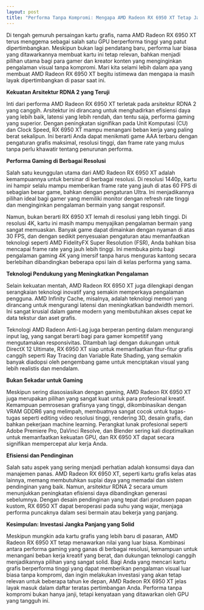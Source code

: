 ```yaml
---
layout: post
title: "Performa Tanpa Kompromi: Mengapa AMD Radeon RX 6950 XT Tetap Jadi Pilihan Menarik"
---
```


Di tengah gemuruh persaingan kartu grafis, nama AMD Radeon RX 6950 XT terus menggema sebagai salah satu GPU berperforma tinggi yang patut dipertimbangkan. Meskipun bukan lagi pendatang baru, performa luar biasa yang ditawarkannya membuat kartu ini tetap relevan, bahkan menjadi pilihan utama bagi para gamer dan kreator konten yang menginginkan pengalaman visual tanpa kompromi. Mari kita selami lebih dalam apa yang membuat AMD Radeon RX 6950 XT begitu istimewa dan mengapa ia masih layak dipertimbangkan di pasar saat ini.

**Kekuatan Arsitektur RDNA 2 yang Teruji**

Inti dari performa AMD Radeon RX 6950 XT terletak pada arsitektur RDNA 2 yang canggih. Arsitektur ini dirancang untuk menghadirkan efisiensi daya yang lebih baik, latensi yang lebih rendah, dan tentu saja, performa gaming yang superior. Dengan peningkatan signifikan pada Unit Komputasi (CU) dan Clock Speed, RX 6950 XT mampu menangani beban kerja yang paling berat sekalipun. Ini berarti Anda dapat menikmati game AAA terbaru dengan pengaturan grafis maksimal, resolusi tinggi, dan frame rate yang mulus tanpa perlu khawatir tentang penurunan performa.

**Performa Gaming di Berbagai Resolusi**

Salah satu keunggulan utama dari AMD Radeon RX 6950 XT adalah kemampuannya untuk bersinar di berbagai resolusi. Di resolusi 1440p, kartu ini hampir selalu mampu memberikan frame rate yang jauh di atas 60 FPS di sebagian besar game, bahkan dengan pengaturan Ultra. Ini menjadikannya pilihan ideal bagi gamer yang memiliki monitor dengan refresh rate tinggi dan menginginkan pengalaman bermain yang sangat responsif.

Namun, bukan berarti RX 6950 XT lemah di resolusi yang lebih tinggi. Di resolusi 4K, kartu ini masih mampu menyajikan pengalaman bermain yang sangat memuaskan. Banyak game dapat dimainkan dengan nyaman di atas 30 FPS, dan dengan sedikit penyesuaian pengaturan atau memanfaatkan teknologi seperti AMD FidelityFX Super Resolution (FSR), Anda bahkan bisa mencapai frame rate yang jauh lebih tinggi. Ini membuka pintu bagi pengalaman gaming 4K yang imersif tanpa harus menguras kantong secara berlebihan dibandingkan beberapa opsi lain di kelas performa yang sama.

**Teknologi Pendukung yang Meningkatkan Pengalaman**

Selain kekuatan mentah, AMD Radeon RX 6950 XT juga dilengkapi dengan serangkaian teknologi inovatif yang semakin memperkaya pengalaman pengguna. AMD Infinity Cache, misalnya, adalah teknologi memori yang dirancang untuk mengurangi latensi dan meningkatkan bandwidth memori. Ini sangat krusial dalam game modern yang membutuhkan akses cepat ke data tekstur dan aset grafis.

Teknologi AMD Radeon Anti-Lag juga berperan penting dalam mengurangi input lag, yang sangat berarti bagi para gamer kompetitif yang mengutamakan responsivitas. Ditambah lagi dengan dukungan untuk DirectX 12 Ultimate, RX 6950 XT siap untuk memanfaatkan fitur-fitur grafis canggih seperti Ray Tracing dan Variable Rate Shading, yang semakin banyak diadopsi oleh pengembang game untuk menciptakan visual yang lebih realistis dan mendalam.

**Bukan Sekadar untuk Gaming**

Meskipun sering diasosiasikan dengan gaming, AMD Radeon RX 6950 XT juga merupakan pilihan yang sangat kuat untuk para profesional kreatif. Kemampuan pemrosesan grafisnya yang tinggi, dikombinasikan dengan VRAM GDDR6 yang melimpah, membuatnya sangat cocok untuk tugas-tugas seperti editing video resolusi tinggi, rendering 3D, desain grafis, dan bahkan pekerjaan machine learning. Perangkat lunak profesional seperti Adobe Premiere Pro, DaVinci Resolve, dan Blender sering kali dioptimalkan untuk memanfaatkan kekuatan GPU, dan RX 6950 XT dapat secara signifikan mempercepat alur kerja Anda.

**Efisiensi dan Pendinginan**

Salah satu aspek yang sering menjadi perhatian adalah konsumsi daya dan manajemen panas. AMD Radeon RX 6950 XT, seperti kartu grafis kelas atas lainnya, memang membutuhkan suplai daya yang memadai dan sistem pendinginan yang baik. Namun, arsitektur RDNA 2 secara umum menunjukkan peningkatan efisiensi daya dibandingkan generasi sebelumnya. Dengan desain pendinginan yang tepat dari produsen papan kustom, RX 6950 XT dapat beroperasi pada suhu yang wajar, menjaga performa puncaknya dalam sesi bermain atau bekerja yang panjang.

**Kesimpulan: Investasi Jangka Panjang yang Solid**

Meskipun mungkin ada kartu grafis yang lebih baru di pasaran, AMD Radeon RX 6950 XT tetap menawarkan nilai yang luar biasa. Kombinasi antara performa gaming yang ganas di berbagai resolusi, kemampuan untuk menangani beban kerja kreatif yang berat, dan dukungan teknologi canggih menjadikannya pilihan yang sangat solid. Bagi Anda yang mencari kartu grafis berperforma tinggi yang dapat memberikan pengalaman visual luar biasa tanpa kompromi, dan ingin melakukan investasi yang akan tetap relevan untuk beberapa tahun ke depan, AMD Radeon RX 6950 XT jelas layak masuk dalam daftar teratas pertimbangan Anda. Performa tanpa kompromi bukan hanya janji, tetapi kenyataan yang ditawarkan oleh GPU yang tangguh ini.
